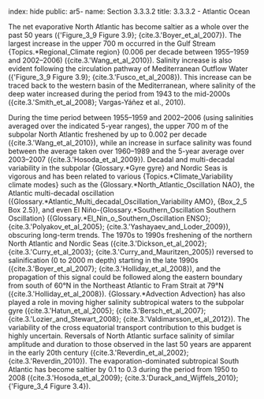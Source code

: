 index: hide
public: ar5-
name: Section 3.3.3.2
title: 3.3.3.2 - Atlantic Ocean

The net evaporative North Atlantic has become saltier as a whole over the past 50 years ({'Figure_3_9 Figure 3.9}; {cite.3.'Boyer_et_al_2007}). The largest increase in the upper 700 m occurred in the Gulf Stream {Topics.*Regional_Climate region} (0.006 per decade between 1955–1959 and 2002–2006) ({cite.3.'Wang_et_al_2010}). Salinity increase is also evident following the circulation pathway of Mediterranean Outflow Water ({'Figure_3_9 Figure 3.9}; {cite.3.'Fusco_et_al_2008}). This increase can be traced back to the western basin of the Mediterranean, where salinity of the deep water increased during the period from 1943 to the mid-2000s ({cite.3.'Smith_et_al_2008}; Vargas-Yáñez et al., 2010).

During the time period between 1955–1959 and 2002–2006 (using salinities averaged over the indicated 5-year ranges), the upper 700 m of the subpolar North Atlantic freshened by up to 0.002 per decade ({cite.3.'Wang_et_al_2010}), while an increase in surface salinity was found between the average taken over 1960–1989 and the 5-year average over 2003–2007 ({cite.3.'Hosoda_et_al_2009}). Decadal and multi-decadal variability in the subpolar {Glossary.*Gyre gyre} and Nordic Seas is vigorous and has been related to various {Topics.*Climate_Variability climate modes} such as the {Glossary.*North_Atlantic_Oscillation NAO}, the Atlantic multi-decadal oscillation ({Glossary.*Atlantic_Multi_decadal_Oscillation_Variability AMO}, {Box_2_5 Box 2.5}), and even El Niño-{Glossary.*Southern_Oscillation Southern Oscillation} ({Glossary.*El_Nin_o_Southern_Oscillation ENSO}; {cite.3.'Polyakov_et_al_2005}; {cite.3.'Yashayaev_and_Loder_2009}), obscuring long-term trends. The 1970s to 1990s freshening of the northern North Atlantic and Nordic Seas ({cite.3.'Dickson_et_al_2002}; {cite.3.'Curry_et_al_2003}; {cite.3.'Curry_and_Mauritzen_2005}) reversed to salinification (0 to 2000 m depth) starting in the late 1990s ({cite.3.'Boyer_et_al_2007}; {cite.3.'Holliday_et_al_2008}), and the propagation of this signal could be followed along the eastern boundary from south of 60°N in the Northeast Atlantic to Fram Strait at 79°N ({cite.3.'Holliday_et_al_2008}). {Glossary.*Advection Advection} has also played a role in moving higher salinity subtropical waters to the subpolar gyre ({cite.3.'Hatun_et_al_2005}; {cite.3.'Bersch_et_al_2007}; {cite.3.'Lozier_and_Stewart_2008}; {cite.3.'Valdimarsson_et_al_2012}). The variability of the cross equatorial transport contribution to this budget is highly uncertain. Reversals of North Atlantic surface salinity of similar amplitude and duration to those observed in the last 50 years are apparent in the early 20th century ({cite.3.'Reverdin_et_al_2002}; {cite.3.'Reverdin_2010}). The evaporation-dominated subtropical South Atlantic has become saltier by 0.1 to 0.3 during the period from 1950 to 2008 ({cite.3.'Hosoda_et_al_2009}; {cite.3.'Durack_and_Wijffels_2010}; {'Figure_3_4 Figure 3.4}).

